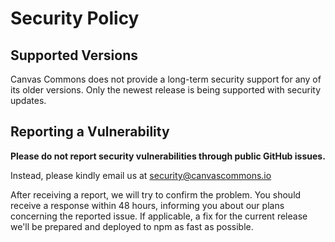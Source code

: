 # Security Policy

## Supported Versions

Canvas Commons does not provide a long-term security support for any of its
older versions. Only the newest release is being supported with security
updates.

## Reporting a Vulnerability

**Please do not report security vulnerabilities through public GitHub issues.**

Instead, please kindly email us at
[security@canvascommons.io](mailto:security@canvascommons.io)

After receiving a report, we will try to confirm the problem. You should receive
a response within 48 hours, informing you about our plans concerning the
reported issue. If applicable, a fix for the current release we'll be prepared
and deployed to npm as fast as possible.
